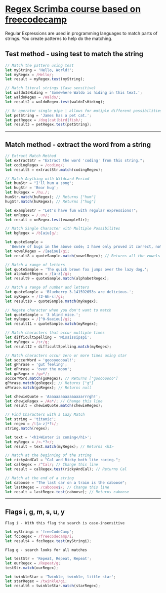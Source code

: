# [Regex Scrimba course based on freecodecamp](https://scrimba.com/course/gregularexpressions)

Regular Expressions are used in programming languages to match parts of strings. You create patterns to help do the matching.

## Test method - using test to match the string

```js
// Match the pattern using test
let myString = 'Hello, World!';
let myRegex = /Hello/;
let result = myRegex.test(myString);

// Match literal strings (Case sensitive)
let waldoIsHiding = 'Somewhere Waldo is hiding in this text.';
let waldoRegex = /Waldo/;
let result2 = waldoRegex.test(waldoIsHiding);

// Or operator single pipe | allows for mutiple different possibilities
let petString = 'James has a pet cat.';
let petRegex = /dog|cat|bird|fish/;
let result3 = petRegex.test(petString);
```

---

## Match method - extract the word from a string

```js
// Extract Match Method
let extractStr = "Extract the word 'coding' from this string.";
let codingRegex = /coding/;
let result5 = extractStr.match(codingRegex);
```

```js
// Match Anything with Wildcard Period
let humStr = "I'll hum a song";
let hugStr = 'Bear hug';
let huRegex = /hu./;
humStr.match(huRegex); // Returns ["hum"]
hugStr.match(huRegex); // Returns ["hug"]

let exampleStr = "Let's have fun with regular expressions!";
let unRegex = /.un/;
let result = unRegex.test(exampleStr);
```

```js
// Match Single Character with Multiple Possibilites
let bgRegex = /b[aiu]g/;

let quoteSample =
  'Beware of bugs in the above code; I have only proved it correct, not tried it.';
let vowelRegex = /[aeiou]/gi;
let result8 = quoteSample.match(vowelRegex); // Returns all the vowels
```

```js
// Match a range of letters
let quoteSample = 'The quick brown fox jumps over the lazy dog.';
let alphabetRegex = /[a-z]/gi;
let result9 = quoteSample.match(alphabetRegex);
```

```js
// Match a range of number and letters
let quoteSample = 'Blueberry 3.141592653s are delicious.';
let myRegex = /[2-6h-s]/gi;
let result10 = quoteSample.match(myRegex);
```

```js
// Negate character when you don't want to match
let quoteSample = '3 blind mice.';
let myRegex = /[^0-9aeiou]/gi;
let result11 = quoteSample.match(myRegex);
```

```js
// Match characters that occur multiple times
let difficultSpelling = 'Mississipspi';
let myRegex = /s+/g;
let result12 = difficultSpelling.match(myRegex);
```

```js
// Match characters occur zero or more times using star
let soccerWord = 'gooooooooal!';
let gPhrase = 'gut feeling';
let oPhrase = 'over the moon';
let goRegex = /go*/;
soccerWord.match(goRegex); // Returns ["goooooooo"]
gPhrase.match(goRegex); // Returns ["g"]
oPhrase.match(goRegex); // Returns null

let chewieQuote = 'Aaaaaaaaaaaaaaaarrrgh!';
let chewieRegex = /Aa*/; // Change this line
let result = chewieQuote.match(chewieRegex);
```

```js
// Find Characters with a Lazy Match
let string = 'titanic';
let regex = /t[a-z]*?i/;
string.match(regex);

let text = '<h1>Winter is coming</h1>';
let myRegex = /<.*?>/;
let result = text.match(myRegex); // Returns <h1>
```

```js
// Match at the beginning of the string
let rickyAndCal = "Cal and Ricky both like racing.";
let calRegex = /^Cal/; // Change this line
let result = calRegex.test(rickyAndCal); // Returns Cal
```
```js
// Match at the end of a string
let caboose = "The last car on a train is the caboose";
let lastRegex = /caboose$/; // Change this line
let result = lastRegex.test(caboose); // Returns caboose
```
---

## Flags i, g, m, s, u, y

`Flag i - With this flag the search is case-insensitive`

```js
let myStringi = 'freeCodeCamp';
let fccRegex = /freecodecamp/i;
let result4 = fccRegex.test(myStringi);
```

`Flag g - search looks for all matches`

```js
let testStr = 'Repeat, Repeat, Repeat';
let ourRegex = /Repeat/g;
testStr.match(ourRegex);

let twinkleStar = 'Twinkle, twinkle, little star';
let starRegex = /twinkle/gi;
let result6 = twinkleStar.match(starRegex);
```
